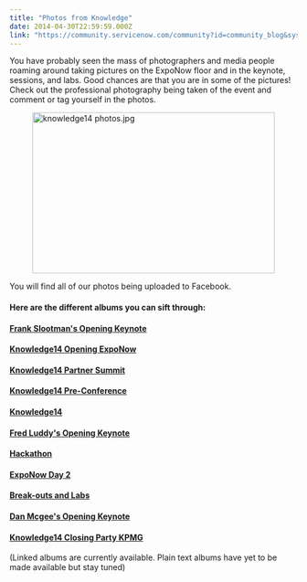 ```yaml
---
title: "Photos from Knowledge"
date: 2014-04-30T22:59:59.000Z
link: "https://community.servicenow.com/community?id=community_blog&sys_id=7a0deaa5dbd0dbc01dcaf3231f9619ca"
---
```

<p>You have probably seen the mass of photographers and media people roaming around taking pictures on the ExpoNow floor and in the keynote, sessions, and labs. Good chances are that you are in some of the pictures! Check out the professional photography being taken of the event and comment or tag yourself in the photos.</p><p><img   alt="knowledge14 photos.jpg" class="image-0 jive-image" height="282" src="dc44cd42dbd013043eb27a9e0f9619f7.iix" style="height: 282px; width: 423.341px; display: block; margin-left: auto; margin-right: auto;" width="423"/></p><p></p><p>You will find all of our photos being uploaded to Facebook.</p><p></p><h4>Here are the different albums you can sift through:</h4><h4></h4><h4><a title="ww.facebook.com/media/set/?set=a.10152509875632573.1073741833.70876467572&type=3" href="https://www.facebook.com/media/set/?set=a.10152509875632573.1073741833.70876467572&amp;type=3">Frank Slootman's Opening Keynote</a></h4><h4><a title="ww.facebook.com/media/set/?set=a.10152509403387573.1073741832.70876467572&type=3" href="https://www.facebook.com/media/set/?set=a.10152509403387573.1073741832.70876467572&amp;type=3">Knowledge14 Opening ExpoNow</a></h4><h4><a title="ww.facebook.com/media/set/?set=a.10152507751822573.1073741830.70876467572&type=3" href="https://www.facebook.com/media/set/?set=a.10152507751822573.1073741830.70876467572&amp;type=3">Knowledge14 Partner Summit</a></h4><h4><a title="ww.facebook.com/media/set/?set=a.10152505708822573.1073741829.70876467572&type=3" href="https://www.facebook.com/media/set/?set=a.10152505708822573.1073741829.70876467572&amp;type=3">Knowledge14 Pre-Conference</a></h4><h4><a title="ww.facebook.com/media/set/?set=a.10152505056757573.1073741828.70876467572&type=3" href="https://www.facebook.com/media/set/?set=a.10152505056757573.1073741828.70876467572&amp;type=3">Knowledge14</a></h4><h4><a title="ww.facebook.com/media/set/?set=a.10152512280937573.1073741834.70876467572&type=3" href="https://www.facebook.com/media/set/?set=a.10152512280937573.1073741834.70876467572&amp;type=3">Fred Luddy's Opening Keynote</a></h4><h4><a title="ww.facebook.com/media/set/?set=a.10152512620942573.1073741836.70876467572&type=3" href="https://www.facebook.com/media/set/?set=a.10152512620942573.1073741836.70876467572&amp;type=3">Hackathon</a></h4><h4><a title="ww.facebook.com/media/set/?set=a.10152512609472573.1073741835.70876467572&type=3" href="https://www.facebook.com/media/set/?set=a.10152512609472573.1073741835.70876467572&amp;type=3">ExpoNow Day 2</a></h4><h4><a title="ww.facebook.com/media/set/?set=a.10152509402357573.1073741831.70876467572&type=3" href="https://www.facebook.com/media/set/?set=a.10152509402357573.1073741831.70876467572&amp;type=3">Break-outs and Labs</a></h4><h4><a title="ww.facebook.com/media/set/?set=a.10152514521057573.1073741838.70876467572&type=3" href="https://www.facebook.com/media/set/?set=a.10152514521057573.1073741838.70876467572&amp;type=3">Dan Mcgee's Opening Keynote</a></h4><h4><a title="ww.facebook.com/media/set/?set=a.10152514430432573.1073741837.70876467572&type=3" href="https://www.facebook.com/media/set/?set=a.10152514430432573.1073741837.70876467572&amp;type=3">Knowledge14 Closing Party KPMG</a></h4><p></p><p>(Linked albums are currently available. Plain text albums have yet to be made available but stay tuned)</p>